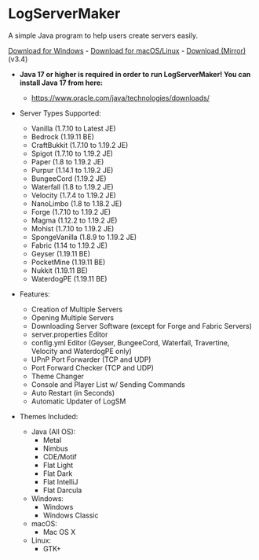 # LogServerMaker

A simple Java program to help users create servers easily.

[Download for Windows](https://logicism.tv/downloads/LogServerMaker-v3.4_win64.zip) - [Download for macOS/Linux](https://logicism.tv/downloads/LogServerMaker-v3.4_macos_linux.zip) -  [Download (Mirror)](https://mega.nz/folder/JQJWDToI#2DLwnCAxI_LOBbGzP7Bhiw) (v3.4)

* **Java 17 or higher is required in order to run LogServerMaker! You can install Java 17 from here:**
    * https://www.oracle.com/java/technologies/downloads/

* Server Types Supported:
    * Vanilla (1.7.10 to Latest JE)
    * Bedrock (1.19.11 BE)
    * CraftBukkit (1.7.10 to 1.19.2 JE)
    * Spigot (1.7.10 to 1.19.2 JE)
    * Paper (1.8 to 1.19.2 JE)
    * Purpur (1.14.1 to 1.19.2 JE)
    * BungeeCord (1.19.2 JE)
    * Waterfall (1.8 to 1.19.2 JE)
    * Velocity (1.7.4 to 1.19.2 JE)
    * NanoLimbo (1.8 to 1.18.2 JE)
    * Forge (1.7.10 to 1.19.2 JE)
    * Magma (1.12.2 to 1.19.2 JE)
    * Mohist (1.7.10 to 1.19.2 JE)
    * SpongeVanilla (1.8.9 to 1.19.2 JE)
    * Fabric (1.14 to 1.19.2 JE)
    * Geyser (1.19.11 BE)
    * PocketMine (1.19.11 BE)
    * Nukkit (1.19.11 BE)
    * WaterdogPE (1.19.11 BE)

* Features:
    * Creation of Multiple Servers
    * Opening Multiple Servers
    * Downloading Server Software (except for Forge and Fabric Servers)
    * server.properties Editor
    * config.yml Editor (Geyser, BungeeCord, Waterfall, Travertine, Velocity and WaterdogPE only)
    * UPnP Port Forwarder (TCP and UDP)
    * Port Forward Checker (TCP and UDP)
    * Theme Changer
    * Console and Player List w/ Sending Commands
    * Auto Restart (in Seconds)
    * Automatic Updater of LogSM

* Themes Included:
    * Java (All OS):
        * Metal
        * Nimbus
        * CDE/Motif
        * Flat Light
        * Flat Dark
        * Flat IntelliJ
        * Flat Darcula
    * Windows:
        * Windows
        * Windows Classic
    * macOS:
        * Mac OS X
    * Linux:
        * GTK+
